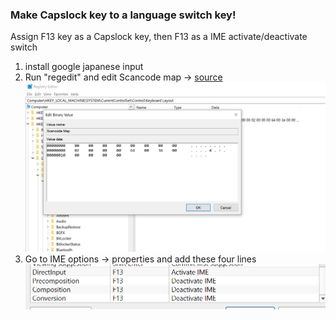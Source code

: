 ### Make Capslock key to a language switch key!
Assign F13 key as a Capslock key, then F13 as a IME activate/deactivate switch
1. install google japanese input
2. Run "regedit" and edit Scancode map -> [source](https://www.youtube.com/watch?v=PlPoG7MAt_g)
![scancodemap](./images/scancodemap.png)
3. Go to IME options -> properties and add these four lines
![ime](./images/kotoeri.png)
